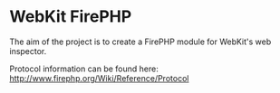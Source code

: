 WebKit FirePHP
==============

The aim of the project is to create a FirePHP module for WebKit's web inspector.

Protocol information can be found here: http://www.firephp.org/Wiki/Reference/Protocol
